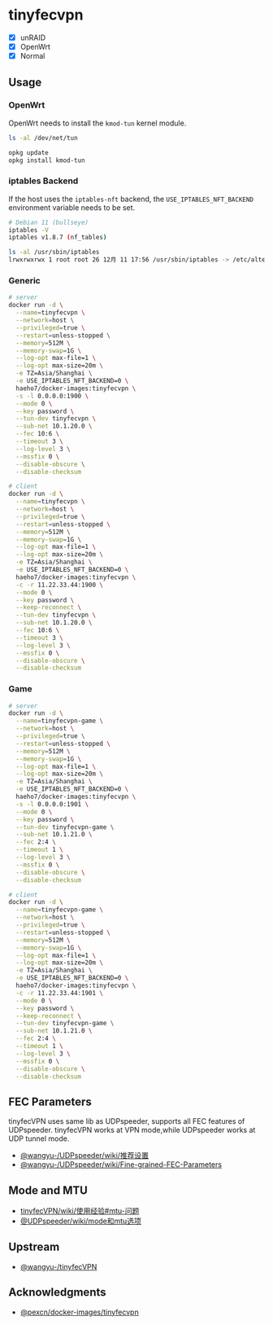 # tinyfecvpn

- [x] unRAID
- [x] OpenWrt
- [x] Normal

## Usage

### OpenWrt

OpenWrt needs to install the `kmod-tun` kernel module.

```sh
ls -al /dev/net/tun

opkg update
opkg install kmod-tun
```

### iptables Backend

If the host uses the `iptables-nft` backend, the `USE_IPTABLES_NFT_BACKEND` environment variable needs to be set.

```sh
# Debian 11 (bullseye)
iptables -V
iptables v1.8.7 (nf_tables)

ls -al /usr/sbin/iptables
lrwxrwxrwx 1 root root 26 12月 11 17:56 /usr/sbin/iptables -> /etc/alternatives/iptables
```

### Generic

```sh
# server
docker run -d \
  --name=tinyfecvpn \
  --network=host \
  --privileged=true \
  --restart=unless-stopped \
  --memory=512M \
  --memory-swap=1G \
  --log-opt max-file=1 \
  --log-opt max-size=20m \
  -e TZ=Asia/Shanghai \
  -e USE_IPTABLES_NFT_BACKEND=0 \
  haeho7/docker-images:tinyfecvpn \
  -s -l 0.0.0.0:1900 \
  --mode 0 \
  --key password \
  --tun-dev tinyfecvpn \
  --sub-net 10.1.20.0 \
  --fec 10:6 \
  --timeout 3 \
  --log-level 3 \
  --mssfix 0 \
  --disable-obscure \
  --disable-checksum

# client
docker run -d \
  --name=tinyfecvpn \
  --network=host \
  --privileged=true \
  --restart=unless-stopped \
  --memory=512M \
  --memory-swap=1G \
  --log-opt max-file=1 \
  --log-opt max-size=20m \
  -e TZ=Asia/Shanghai \
  -e USE_IPTABLES_NFT_BACKEND=0 \
  haeho7/docker-images:tinyfecvpn \
  -c -r 11.22.33.44:1900 \
  --mode 0 \
  --key password \
  --keep-reconnect \
  --tun-dev tinyfecvpn \
  --sub-net 10.1.20.0 \
  --fec 10:6 \
  --timeout 3 \
  --log-level 3 \
  --mssfix 0 \
  --disable-obscure \
  --disable-checksum
```

### Game

```sh
# server
docker run -d \
  --name=tinyfecvpn-game \
  --network=host \
  --privileged=true \
  --restart=unless-stopped \
  --memory=512M \
  --memory-swap=1G \
  --log-opt max-file=1 \
  --log-opt max-size=20m \
  -e TZ=Asia/Shanghai \
  -e USE_IPTABLES_NFT_BACKEND=0 \
  haeho7/docker-images:tinyfecvpn \
  -s -l 0.0.0.0:1901 \
  --mode 0 \
  --key password \
  --tun-dev tinyfecvpn-game \
  --sub-net 10.1.21.0 \
  --fec 2:4 \
  --timeout 1 \
  --log-level 3 \
  --mssfix 0 \
  --disable-obscure \
  --disable-checksum

# client
docker run -d \
  --name=tinyfecvpn-game \
  --network=host \
  --privileged=true \
  --restart=unless-stopped \
  --memory=512M \
  --memory-swap=1G \
  --log-opt max-file=1 \
  --log-opt max-size=20m \
  -e TZ=Asia/Shanghai \
  -e USE_IPTABLES_NFT_BACKEND=0 \
  haeho7/docker-images:tinyfecvpn \
  -c -r 11.22.33.44:1901 \
  --mode 0 \
  --key password \
  --keep-reconnect \
  --tun-dev tinyfecvpn-game \
  --sub-net 10.1.21.0 \
  --fec 2:4 \
  --timeout 1 \
  --log-level 3 \
  --mssfix 0 \
  --disable-obscure \
  --disable-checksum
```

## FEC Parameters

tinyfecVPN uses same lib as UDPspeeder, supports all FEC features of UDPspeeder. tinyfecVPN works at VPN mode,while UDPspeeder works at UDP tunnel mode.

- [@wangyu-/UDPspeeder/wiki/推荐设置](https://github.com/wangyu-/UDPspeeder/wiki/推荐设置)
- [@wangyu-/UDPspeeder/wiki/Fine-grained-FEC-Parameters](https://github.com/wangyu-/UDPspeeder/wiki/Fine-grained-FEC-Parameters)

## Mode and MTU

- [tinyfecVPN/wiki/使用经验#mtu-问题](https://github.com/wangyu-/tinyfecVPN/wiki/使用经验#mtu-问题)
- [@UDPspeeder/wiki/mode和mtu选项](https://github.com/wangyu-/UDPspeeder/wiki/mode和mtu选项)

## Upstream

- [@wangyu-/tinyfecVPN](https://github.com/wangyu-/tinyfecVPN)

## Acknowledgments

- [@pexcn/docker-images/tinyfecvpn](https://github.com/pexcn/docker-images/tree/master/net/tinyfecvpn)
